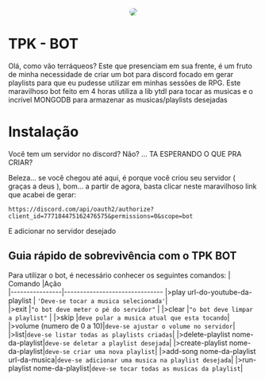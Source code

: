 <p align="center"><img src="https://cdn.discordapp.com/app-icons/777184475162476575/ee9021bafb80913487d7a6512286f5bb.png?size=256" style="border-radius:50%"></p>

# TPK - BOT

Olá, como vão terráqueos?
Este que presenciam em sua frente, é um fruto de minha necessidade de criar  um bot para discord focado em gerar playlists para que eu pudesse utilizar em minhas sessões de RPG.
Este maravilhoso bot feito em 4 horas utiliza a lib ytdl para tocar as musicas e o incrível MONGODB para armazenar as musicas/playlists desejadas

# Instalação

Você tem um servidor no discord? Não? ... TA ESPERANDO O QUE PRA CRIAR?

Beleza... se você chegou até aqui, é porque você criou seu servidor ( graças a deus ), bom... a partir de agora, basta clicar neste maravilhoso link que acabei de gerar:

``https://discord.com/api/oauth2/authorize?client_id=777184475162476575&permissions=0&scope=bot``

E adicionar no servidor desejado

## Guia rápido de sobrevivência com o TPK BOT

Para utilizar o bot, é necessário conhecer os seguintes comandos:
|    Comando     |Ação                           
|----------------|-------------------------------
|>play url-do-youtube-da-playlist | `'Deve-se tocar a musica selecionada'`|            
|>exit          |`"o bot deve meter o pé do servidor"`            |
|>clear |`"o bot deve limpar a playlist"`            |
|>skip          |`deve pular a musica atual que esta tocando`|
|>volume (numero de 0 a 10)|`deve-se ajustar o volume no servidor`|
|>list|`deve-se listar todas as playlists criadas`|
|>delete-playlist nome-da-playlist|`deve-se deletar a playlist desejada`|
|>create-playlist nome-da-playlist|`deve-se criar uma nova playlist`|
|>add-song nome-da-playlist url-da-musica|`deve-se adicionar uma musica na playlist desejada`|
|>run-playlist nome-da-playlist|`deve-se tocar todas as musicas da playlist`|




